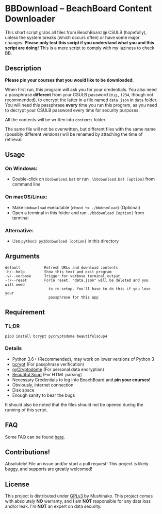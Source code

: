 #   BBDownload – BeachBoard Content Downloader
<!-- FIND THE GAME... -->
This short script grabs all files from BeachBoard @ CSULB (hopefully),
unless the system breaks (which occurs often) or have some major changes.
**Please only test this script if you understand what you and this script
are doing!** This is a mere script to comply with my laziness to check BB.

##  Description
**Please pin your courses that you would like to be downloaded.**

When first run, this program will ask you for your credentials. You also need
a passphrase **different** from your CSULB password (e.g., `1234`, though not
recommended), to encrypt the latter in a file named `data.json` in `data`
folder. You will need this passphrase **every** time you run this program, as
you need to decrypt your CSULB password every time for security purposes.

All the contents will be written into `contents` folder.

The same file will not be overwritten, but different files with the same
name (possibly different versions) will be renamed by attaching the time of
retrieval.

##  Usage
### On Windows:
- Double-click on `bbdownload.bat` or run `.\bbdownload.bat [option]` from
  command line

### On macOS/Linux:
- Make `bbdownload` executable (`chmod +x ./bbdownload`) (Optional)
- Open a terminal in this folder and run `./bbdownload [option]` from
  terminal

### Alternative:
- Use `python3 py3bbdownload [option]` in this directory

##  Arguments
```
default           Refresh URLs and download contents
-h/--help         Show this text and exit program
-v/--verbose      Trigger for verbose terminal output
-r/--reset        Force reset. "data.json" will be deleted and you will need
                    to re-setup. You'll have to do this if you lose your
                    passphrase for this app
```

##  Requirement
### TL;DR
`pip3 install bcrypt pycryptodome beautifulsoup4`

### Details
* Python 3.6+ (Recommended), may work on lower versions of Python 3
* [bcrypt](https://pypi.org/project/bcrypt/) (For passphrase verification)
* [pyCryptodome](https://www.pycryptodome.org/en/latest/index.html) (For
  personal data encryption)
* [Beautiful Soup](https://www.crummy.com/software/BeautifulSoup/) (For HTML
  parsing)
* Necessary Credentials to log into BeachBoard and **pin your courses**!
* Obviously, internet connection
* Disk space
* Enough sanity to bear the bugs

It should also be noted that the files should not be opened during the running
of this script.

##  FAQ
Some FAQ can be found [here](./faq.md).

##  Contributions!
Absolutely! File an issue and/or start a pull request! This project is likely
buggy, and supports are greatly welcomed!

##  License
This project is distributed under [GPLv3](./LICENSE) by Mushinako. This project
comes with absolutely **NO** warranty, and I am **NOT** responsible for any
data loss and/or leak. I'm **NOT** an expert on data security.
